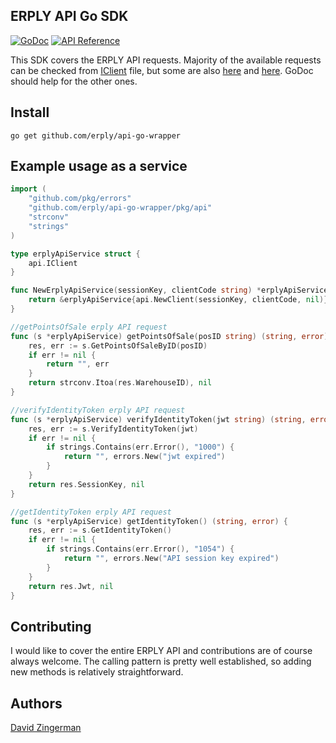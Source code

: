 ERPLY API Go SDK
--------
[![GoDoc](https://img.shields.io/static/v1?label=godoc&message=reference&color=blue)](https://pkg.go.dev/github.com/erply/api-go-wrapper/pkg/api?tab=doc)
[![API Reference](https://img.shields.io/badge/api-reference-blue.svg)](https://learn-api.erply.com/)

This SDK covers the ERPLY API requests. Majority of the available requests can be checked from [IClient](https://pkg.go.dev/github.com/erply/api-go-wrapper/pkg/api?tab=doc#IClient) file, but some are also [here](https://pkg.go.dev/github.com/erply/api-go-wrapper/pkg/api?tab=doc#pkg-index) and [here](https://pkg.go.dev/github.com/erply/api-go-wrapper/pkg/api?tab=doc#CreateInstallation).
 GoDoc should help for the other ones.

Install
-------
   `go get github.com/erply/api-go-wrapper`
   
Example usage as a service
-------
```go
import (
	"github.com/pkg/errors"
	"github.com/erply/api-go-wrapper/pkg/api"
	"strconv"
	"strings"
)

type erplyApiService struct {
	api.IClient
}

func NewErplyApiService(sessionKey, clientCode string) *erplyApiService {
	return &erplyApiService{api.NewClient(sessionKey, clientCode, nil)}
}

//getPointsOfSale erply API request
func (s *erplyApiService) getPointsOfSale(posID string) (string, error) {
	res, err := s.GetPointsOfSaleByID(posID)
	if err != nil {
		return "", err
	}
	return strconv.Itoa(res.WarehouseID), nil
}

//verifyIdentityToken erply API request
func (s *erplyApiService) verifyIdentityToken(jwt string) (string, error) {
	res, err := s.VerifyIdentityToken(jwt)
	if err != nil {
		if strings.Contains(err.Error(), "1000") {
			return "", errors.New("jwt expired")
		}
	}
	return res.SessionKey, nil
}

//getIdentityToken erply API request
func (s *erplyApiService) getIdentityToken() (string, error) {
	res, err := s.GetIdentityToken()
	if err != nil {
		if strings.Contains(err.Error(), "1054") {
			return "", errors.New("API session key expired")
		}
	}
	return res.Jwt, nil
}
```

Contributing
-------
I would like to cover the entire ERPLY API and contributions are of course always welcome. The calling pattern is pretty well established, so adding new methods is relatively straightforward. 

Authors
-------
[David Zingerman](https://github.com/Dysar)
